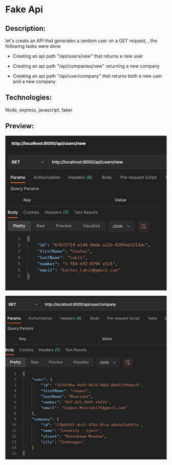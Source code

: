 # Fake Api

## Description: 

let's create an API that generates a random user on a GET request, , the following tasks were done

- Creating an api path "/api/users/new" that returns a new user

- Creating an api path "/api/companies/new" returning a new company

- Creating an api path "/api/user/company" that returns both a new user and a new company


## Technologies: 

Node, express, javascript, faker

## Preview:


![alt text](./preview.PNG "Image Title")

![alt text](./preview2.PNG "Image Title")
